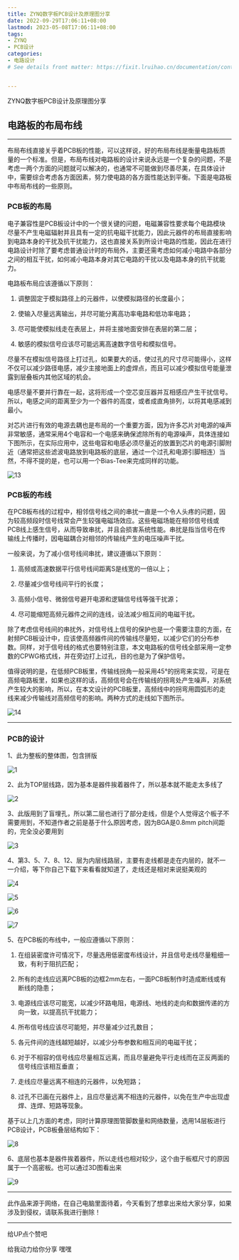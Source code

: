```yaml
---
title: ZYNQ数字板PCB设计及原理图分享
date: 2022-09-29T17:06:11+08:00
lastmod: 2023-05-08T17:06:11+08:00
tags:
- ZYNQ
- PCB设计
categories:
- 电路设计
# See details front matter: https://fixit.lruihao.cn/documentation/content-management/introduction/#front-matter


---
```


ZYNQ数字板PCB设计及原理图分享

<!--more-->
## 电路板的布局布线

___

布局布线直接关乎着PCB板的性能，可以这样说，好的布局布线是衡量电路板质量的一个标准。但是，布局布线对电路板的设计来说永远是一个复杂的问题，不是考虑一两个方面的问题就可以解决的，也通常不可能做到尽善尽美，在具体设计中，需要综合考虑各方面因素，努力使电路的各方面性能达到平衡。下面是电路板中布局布线的一些原则。

### PCB板的布局

电子兼容性是PCB板设计中的一个很关键的问题，电磁兼容性要求每个电路模块尽量不产生电磁辐射并且具有一定的抗电磁干扰能力，因此元器件的布局直接影响到电路本身的干扰及抗干扰能力，这也直接关系到所设计电路的性能，因此在进行电路设计时除了要考虑普通设计时的布局外，主要还需考虑如何减小电路中各部分之间的相互干扰，如何减小电路本身对其它电路的干扰以及电路本身的抗干扰能力。

电路板布局应该遵循以下原则：

1)	调整固定于模拟路径上的元器件，以使模拟路径的长度最小； 

2)	使输入尽量远离输出，并尽可能分离高功率电路和低功率电路； 

3)	尽可能使模拟线走在表层上，并将主接地面安排在表层的第二层； 

4)	敏感的模拟信号应该尽可能远离高速数字信号和模拟信号。 


尽量不在模拟信号路径上打过孔，如果要大的话，使过孔的尺寸尽可能得小，这样不仅可以减少路径电感，减少主接地面上的虚焊点，而且可以减少模拟信号能量泄露到层叠板内其他区域的机会。

电感尽量不要并行靠在一起，这将形成一个空芯变压器并互相感应产生干扰信号。所以，电感之间的距离至少为一个器件的高度，或者成直角排列，以将其电感减到最小。

对芯片进行有效的电源去耦也是布局的一个重要方面，因为许多芯片对电源的噪声非常敏感，通常采用4个电容和一个电感来确保滤除所有的电源噪声，具体连接如下图所示，在实际应用中，这些电容和电感必须尽量近的放置到芯片的电源引脚附近（通常把这些滤波电路放到电路板的底层，通过一个过孔和电源引脚相连）当然，不得不提的是，也可以用一个Bias-Tee来完成同样的功能。

![13](./13.png "芯片去耦示意图")

### PCB板的布线

在PCB板布线的过程中，相邻信号线之间的串扰一直是一个令人头疼的问题，因为较高频段时信号线常会产生较强电磁场效应。这些电磁场能在相邻信号线或PCB线上感生信号，从而导致串扰，并且会损害系统性能。串扰是指当信号在传输线上传播时，因电磁耦合对相邻的传输线产生的电压噪声干扰。

一般来说，为了减小信号线间串扰，建议遵循以下原则：

1)	高频或高速数据平行信号线间距离S是线宽的一倍以上； 

2)	尽量减少信号线间平行的长度； 

3)	高频小信号、微弱信号避开电源和逻辑信号线等强干扰源； 

4)	尽可能缩短高频元器件之间的连线，设法减少相互间的电磁干扰。

除了考虑信号线间的串扰外，对信号线上信号的保护也是一个需要注意的方面，在射频PCB板设计中，应该使高频器件间的传输线尽量短，以减少它们的分布参数。同样，对于信号线的格式也要特别注意，本文电路板的信号线全部采用一定参数的CPWG格式线，并在旁边打上过孔，目的也是为了保护信号。

值得说明的是，在低频PCB板里，传输线拐角一般采用45°的拐弯来实现，可是在高频电路板里，如果也这样的话，高频信号会在传输线的拐弯处产生噪声，对系统产生较大的影响，所以，在本文设计的PCB板里，高频线中的拐弯用圆弧形的走线来减少传输线对高频信号的影响。两种方式的走线如下图所示。

![14](./14.png "导线的两种走线方式")



___

### PCB的设计

1、此为整板的整体图，包含拼版

![1](./2025-05-09-15-01-27.png)

2、此为TOP层线路，因为基本是器件挨着器件了，所以基本就不能走太多线了

![2](./2.png)

3、此版用到了盲埋孔，所以第二层也进行了部分走线，但是个人觉得这个板子不需要用到，不知道作者之前是基于什么原因考虑，因为BGA是0.8mm pitch间距的，完全没必要用到

![3](./3.png)

4、第3、5、7、8、12、层为内层线路层，主要有走线都是走在内层的，就不一一介绍，等下你自己下载下来看看就知道了，走线还是相对来说挺美观的

![4](./4.png)

![5](./5.png)

![6](./6.png)

![7](./7.png)

5、在PCB板的布线中，一般应遵循以下原则： 

1)	在组装密度许可情况下，尽量选用低密度布线设计，并且信号走线尽量粗细一致，有利于阻抗匹配； 

2)	所有的走线应远离PCB板的边框2mm左右，一面PCB板制作时造成断线或有断线的隐患；

3)	电源线应该尽可能宽，以减少环路电阻，电源线、地线的走向和数据传递的方向一致，以提高抗干扰能力；

4)	所布信号线应该尽可能短，并尽量减少过孔数目；

5)	各元件间的连线越短越好，以减少分布参数和相互间的电磁干扰；

6)	对于不相容的信号线应尽量相互远离，而且尽量避免平行走线而在正反两面的信号线应该相互垂直；

7)	走线应尽量远离不相连的元器件，以免短路；

8)	过孔不已画在元器件上，且应尽量远离不相连的元器件，以免在生产中出现虚焊、连焊、短路等现象。

基于以上几方面的考虑，同时计算原理图管脚数量和网络数量，选用14层板进行PCB设计，PCB板叠层结构如下：

![8](./8.png)

6、底层也基本是器件挨着器件，所以走线也相对较少，这个由于板框尺寸的原因属于一个高密板。也可以通过3D图看出来

![9](./9.png)

___

此作品来源于网络，在自己电脑里面待着，今天看到了想拿出来给大家分享，如果涉及到侵权，请联系我进行删除！

___

给UP点个赞吧

给我动力给你分享 嘿嘿




